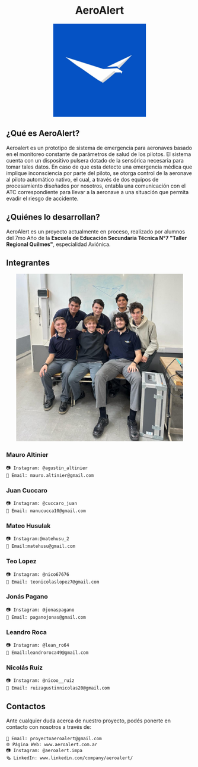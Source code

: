 <div align="center">

# AeroAlert

<img src="logoaeroalert.jpg" alt="Logo proyecto" width="250"/>

</div>

## ¿Qué es AeroAlert?

Aeroalert es un prototipo de sistema de emergencia para aeronaves basado en el monitoreo constante de parámetros de salud de los pilotos.
El sistema cuenta con un dispositivo pulsera dotado de la sensórica necesaria para tomar tales datos. En caso de que esta detecte una emergencia médica que implique inconsciencia por parte del piloto, se otorga control de la aeronave al piloto automático nativo, el cual, a través de dos equipos de procesamiento diseñados por nosotros, entabla una comunicación con el ATC correspondiente para llevar a la aeronave a una situación que permita evadir el riesgo de accidente.

## ¿Quiénes lo desarrollan?
AeroAlert es un proyecto actualmente en proceso, realizado por alumnos del 7mo Año de la **Escuela de Educación Secundaria Técnica N°7 "Taller Regional Quilmes"**, especialidad Aviónica.

## Integrantes
<div align="center">

<img src="imagengrupal.jpg" alt="Integrantes" width="450"/>

</div>

### Mauro Altinier
    📷 Instagram: @agustin_altinier
    📧 Email: mauro.altinier@gmail.com
### Juan Cuccaro
    📷 Instagram: @cuccaro_juan
    📧 Email: manucucca10@gmail.com
### Mateo Husulak
    📷 Instagram:@matehusu_2
    📧 Email:matehusu@gmail.com
### Teo Lopez
    📷 Instagram: @nico67676
    📧 Email: teonicolaslopez7@gmail.com
### Jonás Pagano
    📷 Instagram: @jonaspagano
    📧 Email: paganojonas@gmail.com
### Leandro Roca
    📷 Instagram: @lean_ro64
    📧 Email:leandroroca49@gmail.com 
### Nicolás Ruíz 
    📷 Instagram: @nicoo__ruiz
    📧 Email: ruizagustinnicolas20@gmail.com

## Contactos
Ante cualquier duda acerca de nuestro proyecto, podés ponerte en contacto con nosotros a través de:

    📧 Email: proyectoaeroalert@gmail.com
    🌐 Página Web: www.aeroalert.com.ar
    📷 Instagram: @aeroalert.impa
    🗞️ LinkedIn: www.linkedin.com/company/aeroalert/
